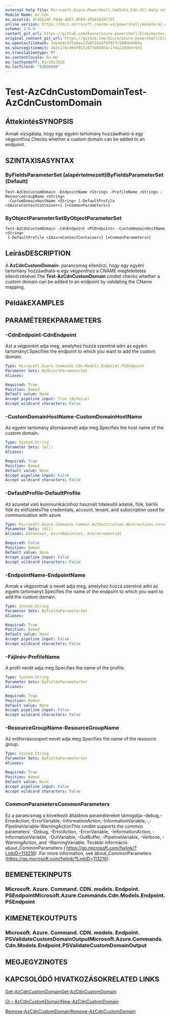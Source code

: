 ```yaml
---
external help file: Microsoft.Azure.PowerShell.Cmdlets.Cdn.dll-Help.xml
Module Name: Az.Cdn
ms.assetid: 8C4E824F-FB4A-4DE7-8FD9-3FDA3848F25C
online version: https://docs.microsoft.com/en-us/powershell/module/az.cdn/test-azcdncustomdomain
schema: 2.0.0
content_git_url: https://github.com/Azure/azure-powershell/blob/master/src/Cdn/Cdn/help/Test-AzCdnCustomDomain.md
original_content_git_url: https://github.com/Azure/azure-powershell/blob/master/src/Cdn/Cdn/help/Test-AzCdnCustomDomain.md
ms.openlocfilehash: 3ab4e9c673ebea17bbf15d4f978f7c500660060a
ms.sourcegitcommit: 4d2c178cd6df9151877b08d54c1f4a228dbec9d1
ms.translationtype: MT
ms.contentlocale: hu-HU
ms.lasthandoff: 01/29/2020
ms.locfileid: "93836840"
---
```

# <span data-ttu-id="cd776-101">Test-AzCdnCustomDomain</span><span class="sxs-lookup"><span data-stu-id="cd776-101">Test-AzCdnCustomDomain</span></span>

## <span data-ttu-id="cd776-102">Áttekintés</span><span class="sxs-lookup"><span data-stu-id="cd776-102">SYNOPSIS</span></span>
<span data-ttu-id="cd776-103">Annak vizsgálata, hogy egy egyéni tartomány hozzáadható-e egy végponthoz.</span><span class="sxs-lookup"><span data-stu-id="cd776-103">Checks whether a custom domain can be added to an endpoint.</span></span>

## <span data-ttu-id="cd776-104">SZINTAXISA</span><span class="sxs-lookup"><span data-stu-id="cd776-104">SYNTAX</span></span>

### <span data-ttu-id="cd776-105">ByFieldsParameterSet (alapértelmezett)</span><span class="sxs-lookup"><span data-stu-id="cd776-105">ByFieldsParameterSet (Default)</span></span>
```
Test-AzCdnCustomDomain -EndpointName <String> -ProfileName <String> -ResourceGroupName <String>
 -CustomDomainHostName <String> [-DefaultProfile <IAzureContextContainer>] [<CommonParameters>]
```

### <span data-ttu-id="cd776-106">ByObjectParameterSet</span><span class="sxs-lookup"><span data-stu-id="cd776-106">ByObjectParameterSet</span></span>
```
Test-AzCdnCustomDomain -CdnEndpoint <PSEndpoint> -CustomDomainHostName <String>
 [-DefaultProfile <IAzureContextContainer>] [<CommonParameters>]
```

## <span data-ttu-id="cd776-107">Leírás</span><span class="sxs-lookup"><span data-stu-id="cd776-107">DESCRIPTION</span></span>
<span data-ttu-id="cd776-108">A **AzCdnCustomDomain-** parancsmag ellenőrzi, hogy egy egyéni tartomány hozzáadható-e egy végponthoz a CNAME megfeleltetés ellenőrzésével.</span><span class="sxs-lookup"><span data-stu-id="cd776-108">The **Test-AzCdnCustomDomain** cmdlet checks whether a custom domain can be added to an endpoint by validating the CName mapping.</span></span>

## <span data-ttu-id="cd776-109">Példák</span><span class="sxs-lookup"><span data-stu-id="cd776-109">EXAMPLES</span></span>

## <span data-ttu-id="cd776-110">PARAMÉTEREK</span><span class="sxs-lookup"><span data-stu-id="cd776-110">PARAMETERS</span></span>

### <span data-ttu-id="cd776-111">-CdnEndpoint</span><span class="sxs-lookup"><span data-stu-id="cd776-111">-CdnEndpoint</span></span>
<span data-ttu-id="cd776-112">Azt a végpontot adja meg, amelyhez hozzá szeretné adni az egyéni tartományt.</span><span class="sxs-lookup"><span data-stu-id="cd776-112">Specifies the endpoint to which you want to add the custom domain.</span></span>

```yaml
Type: Microsoft.Azure.Commands.Cdn.Models.Endpoint.PSEndpoint
Parameter Sets: ByObjectParameterSet
Aliases:

Required: True
Position: Named
Default value: None
Accept pipeline input: True (ByValue)
Accept wildcard characters: False
```

### <span data-ttu-id="cd776-113">-CustomDomainHostName</span><span class="sxs-lookup"><span data-stu-id="cd776-113">-CustomDomainHostName</span></span>
<span data-ttu-id="cd776-114">Az egyéni tartomány állomásnevét adja meg.</span><span class="sxs-lookup"><span data-stu-id="cd776-114">Specifies the host name of the custom domain.</span></span>

```yaml
Type: System.String
Parameter Sets: (All)
Aliases:

Required: True
Position: Named
Default value: None
Accept pipeline input: False
Accept wildcard characters: False
```

### <span data-ttu-id="cd776-115">-DefaultProfile</span><span class="sxs-lookup"><span data-stu-id="cd776-115">-DefaultProfile</span></span>
<span data-ttu-id="cd776-116">Az azuretal való kommunikációhoz használt hitelesítő adatok, fiók, bérlői fiók és előfizetés</span><span class="sxs-lookup"><span data-stu-id="cd776-116">The credentials, account, tenant, and subscription used for communication with azure</span></span>

```yaml
Type: Microsoft.Azure.Commands.Common.Authentication.Abstractions.Core.IAzureContextContainer
Parameter Sets: (All)
Aliases: AzContext, AzureRmContext, AzureCredential

Required: False
Position: Named
Default value: None
Accept pipeline input: False
Accept wildcard characters: False
```

### <span data-ttu-id="cd776-117">-EndpointName</span><span class="sxs-lookup"><span data-stu-id="cd776-117">-EndpointName</span></span>
<span data-ttu-id="cd776-118">Annak a végpontnak a nevét adja meg, amelyhez hozzá szeretné adni az egyéni tartományt.</span><span class="sxs-lookup"><span data-stu-id="cd776-118">Specifies the name of the endpoint to which you want to add the custom domain.</span></span>

```yaml
Type: System.String
Parameter Sets: ByFieldsParameterSet
Aliases:

Required: True
Position: Named
Default value: None
Accept pipeline input: False
Accept wildcard characters: False
```

### <span data-ttu-id="cd776-119">-Fájlnév</span><span class="sxs-lookup"><span data-stu-id="cd776-119">-ProfileName</span></span>
<span data-ttu-id="cd776-120">A profil nevét adja meg.</span><span class="sxs-lookup"><span data-stu-id="cd776-120">Specifies the name of the profile.</span></span>

```yaml
Type: System.String
Parameter Sets: ByFieldsParameterSet
Aliases:

Required: True
Position: Named
Default value: None
Accept pipeline input: False
Accept wildcard characters: False
```

### <span data-ttu-id="cd776-121">-ResourceGroupName</span><span class="sxs-lookup"><span data-stu-id="cd776-121">-ResourceGroupName</span></span>
<span data-ttu-id="cd776-122">Az erőforráscsoport nevét adja meg.</span><span class="sxs-lookup"><span data-stu-id="cd776-122">Specifies the name of the resource group.</span></span>

```yaml
Type: System.String
Parameter Sets: ByFieldsParameterSet
Aliases:

Required: True
Position: Named
Default value: None
Accept pipeline input: False
Accept wildcard characters: False
```

### <span data-ttu-id="cd776-123">CommonParameters</span><span class="sxs-lookup"><span data-stu-id="cd776-123">CommonParameters</span></span>
<span data-ttu-id="cd776-124">Ez a parancsmag a következő általános paramétereket támogatja:-debug,-ErrorAction,-ErrorVariable,-InformationAction,-InformationVariable,-,-PipelineVariable-WarningAction</span><span class="sxs-lookup"><span data-stu-id="cd776-124">This cmdlet supports the common parameters: -Debug, -ErrorAction, -ErrorVariable, -InformationAction, -InformationVariable, -OutVariable, -OutBuffer, -PipelineVariable, -Verbose, -WarningAction, and -WarningVariable.</span></span> <span data-ttu-id="cd776-125">További információ: about_CommonParameters ( https://go.microsoft.com/fwlink/?LinkID=113216) .</span><span class="sxs-lookup"><span data-stu-id="cd776-125">For more information, see about_CommonParameters (https://go.microsoft.com/fwlink/?LinkID=113216).</span></span>

## <span data-ttu-id="cd776-126">BEMENETEK</span><span class="sxs-lookup"><span data-stu-id="cd776-126">INPUTS</span></span>

### <span data-ttu-id="cd776-127">Microsoft. Azure. Command. CDN. models. Endpoint. PSEndpoint</span><span class="sxs-lookup"><span data-stu-id="cd776-127">Microsoft.Azure.Commands.Cdn.Models.Endpoint.PSEndpoint</span></span>

## <span data-ttu-id="cd776-128">KIMENETEK</span><span class="sxs-lookup"><span data-stu-id="cd776-128">OUTPUTS</span></span>

### <span data-ttu-id="cd776-129">Microsoft. Azure. Command. CDN. models. Endpoint. PSValidateCustomDomainOutput</span><span class="sxs-lookup"><span data-stu-id="cd776-129">Microsoft.Azure.Commands.Cdn.Models.Endpoint.PSValidateCustomDomainOutput</span></span>

## <span data-ttu-id="cd776-130">MEGJEGYZI</span><span class="sxs-lookup"><span data-stu-id="cd776-130">NOTES</span></span>

## <span data-ttu-id="cd776-131">KAPCSOLÓDÓ HIVATKOZÁSOK</span><span class="sxs-lookup"><span data-stu-id="cd776-131">RELATED LINKS</span></span>

[<span data-ttu-id="cd776-132">Get-AzCdnCustomDomain</span><span class="sxs-lookup"><span data-stu-id="cd776-132">Get-AzCdnCustomDomain</span></span>](./Get-AzCdnCustomDomain.md)

[<span data-ttu-id="cd776-133">Új – AzCdnCustomDomain</span><span class="sxs-lookup"><span data-stu-id="cd776-133">New-AzCdnCustomDomain</span></span>](./New-AzCdnCustomDomain.md)

[<span data-ttu-id="cd776-134">Remove-AzCdnCustomDomain</span><span class="sxs-lookup"><span data-stu-id="cd776-134">Remove-AzCdnCustomDomain</span></span>](./Remove-AzCdnCustomDomain.md)


